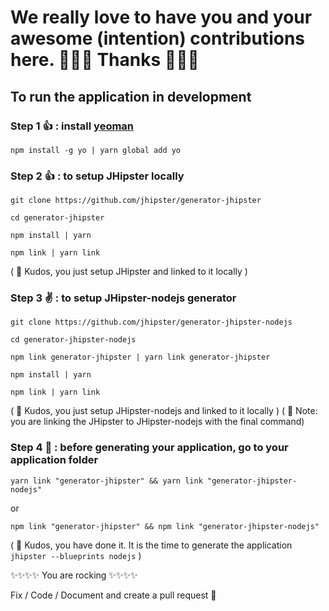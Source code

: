 # We really love to have you and your awesome (intention) contributions here. 🎉🎉🎉 Thanks 🎉🎉🎉

## To run the application in development

### Step 1 👍 : install [yeoman](https://yeoman.io/)

`npm install -g yo | yarn global add yo`

### Step 2 👍 : to setup JHipster locally

`git clone https://github.com/jhipster/generator-jhipster`

`cd generator-jhipster`

`npm install | yarn`

`npm link | yarn link`

( 🏁 Kudos, you just setup JHipster and linked to it locally )

### Step 3 ✌️ : to setup JHipster-nodejs generator

`git clone https://github.com/jhipster/generator-jhipster-nodejs`

`cd generator-jhipster-nodejs`

`npm link generator-jhipster | yarn link generator-jhipster`

`npm install | yarn`

`npm link | yarn link`

( 🏁 Kudos, you just setup JHipster-nodejs and linked to it locally )
( 📝 Note: you are linking the JHipster to JHipster-nodejs with the final command)

### Step 4 🤟 : before generating your application, go to your application folder

`yarn link "generator-jhipster" && yarn link "generator-jhipster-nodejs"`

or

`npm link "generator-jhipster" && npm link "generator-jhipster-nodejs"`

( 🏁 Kudos, you have done it. It is the time to generate the application `jhipster --blueprints nodejs` )

✨✨✨✨ You are rocking ✨✨✨✨

Fix / Code / Document and create a pull request 💯
